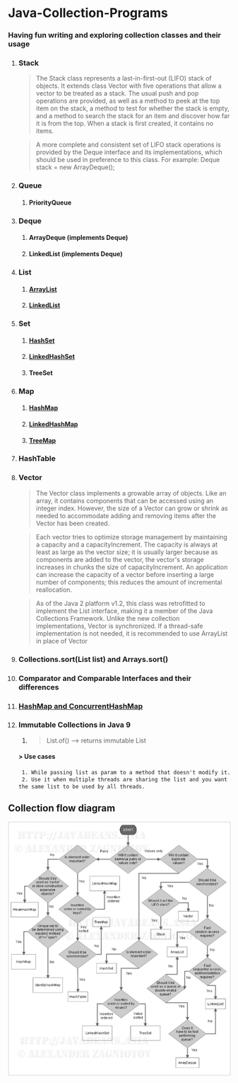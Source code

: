 # Java-Collection-Programs
### Having fun writing and exploring collection classes and their usage
1. ### Stack
    > The Stack class represents a last-in-first-out (LIFO) stack of objects. It extends class Vector with five operations that allow a vector to be treated as a stack. The usual push and pop operations are provided, as well as a method to peek at the top item on the stack, a method to test for whether the stack is empty, and a method to search the stack for an item and discover how far it is from the top.
    When a stack is first created, it contains no items.
    
    > A more complete and consistent set of LIFO stack operations is provided by the Deque interface and its implementations, which should be used in preference to this class. For example:
    Deque<Integer> stack = new ArrayDeque<Integer>();
2. ### Queue
   1. #### PriorityQueue
3. ### Deque
   1. #### ArrayDeque (implements Deque)
   2. #### LinkedList (implements Deque)
4. ### List
   1. #### [ArrayList](https://medium.com/@basecs101/comparing-arraylist-and-linkedlist-in-java-latest-2b133b29489f)
   2. #### [LinkedList](https://medium.com/@basecs101/comparing-arraylist-and-linkedlist-in-java-latest-2b133b29489f)
5. ### Set
   1. #### [HashSet](https://medium.com/@basecs101/internal-working-of-hashset-in-java-interview-question-129bdd31fc60)
   2. #### [LinkedHashSet](https://medium.com/@basecs101/complete-guide-on-linkedhashmap-in-java-latest-a923833afde0)
   3. #### TreeSet
6. ### Map
   1. #### [HashMap](https://medium.com/@basecs101/internal-working-of-hashmap-in-java-latest-updated-4c2708f76d2c)
      
   2. #### [LinkedHashMap](https://medium.com/@basecs101/complete-guide-on-linkedhashmap-in-java-latest-a923833afde0)
   3. #### [TreeMap](https://medium.com/@basecs101/treemap-in-java-collection-framework-interview-question-a3f81c7aaa84)
7. ### HashTable
8. ### Vector
    >    The Vector class implements a growable array of objects. Like an array, it contains components that can be accessed using an integer index. However, the size of a Vector can grow or shrink as needed to accommodate adding and removing items after the Vector has been created.
    
    >    Each vector tries to optimize storage management by maintaining a capacity and a capacityIncrement. The capacity is always at least as large as the vector size; it is usually larger because as components are added to the vector, the vector's storage increases in chunks the size of capacityIncrement. An application can increase the capacity of a vector before inserting a large number of components; this reduces the amount of incremental reallocation.

    >    As of the Java 2 platform v1.2, this class was retrofitted to implement the List interface, making it a member of the Java Collections Framework. Unlike the new collection implementations, Vector is synchronized. If a thread-safe implementation is not needed, it is recommended to use ArrayList in place of Vector
10. ### Collections.sort(List<E> list) and Arrays.sort(<Array>)
10. ### Comparator and Comparable Interfaces and their differences
11. ### [HashMap and ConcurrentHashMap](https://medium.com/@basecs101/comparing-hashmap-and-concurrenthashmap-in-java-latest-98fc845ec70c)
12. ### Immutable Collections in Java 9
      1. > List.of(<list>) --> returns immutable List
      #### > Use cases
         1. While passing list as param to a method that doesn't modify it.
         2. Use it when multiple threads are sharing the list and you want the same list to be used by all threads.
## Collection flow diagram
![Flow Diagram](collections.jpg)
